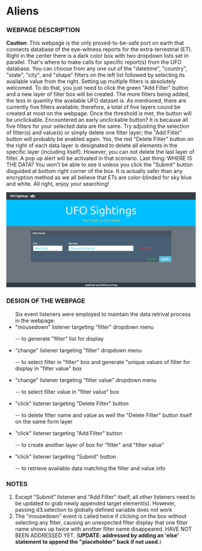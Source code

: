 # Aliens

<h3><strong>WEBPAGE DESCRIPTION</strong></h3>
<p><strong>Caution</strong>: This webpage is the only proved-to-be-safe port on earth that connects database of the eye-witness reports for the extra-terrestrial (ET). Right in the center there is a dark color box with two dropdown lists set in parallel. That's where to make calls for specific report(s) from the UFO database. You can choose from any one out of the "datetime", "country", "state", "city", and "shape" filters on the left list followed by selecting its available value from the right. Setting up multiple filters is absolutely welcomed. To do that, you just need to click the green "Add Filter" button and a new layer of filter box will be created. The more filters being added, the less in quantity the available UFO dataset is. As mentioned, there are currently five filters available; therefore, a total of five layers cound be created at most on the webpage. Once the threshold is met, the button will be unclickable. Encountered an early unclickable button? It is because all five filters for your selected data are the same. Try adjusting the selection of filter(s) and value(s) or simply delete one filter layer; the "Add Filter" button will probably be enabled again. Yes, the red "Delete Filter" button on the right of each data layer is designated to delete all elements in the specific layer (including itself). However, you can not delete the last layer of filter. A pop up alert will be activated in that scenario. Last thing: WHERE IS THE DATA? You won't be able to see it unless you click the "Submit" button disguided at bottom right corner of the box. It is actually safer than any encryption method as we all believe that ETs are color-blinded for sky blue and white. All right, enjoy your searching!</p>
<img src="./assets/images/HTML Screenshot.png" alt="HTML Screenshot">


<h3><strong>DESIGN OF THE WEBPAGE</strong></h3>
<ul>Six event listeners were employed to maintain the data retrival process in the webpage:

<li>"mousedown" listener targeting "filter" dropdown menu</li>
<p>     -- to generate "filter" list for display</p>
<li>"change" listener targeting "filter" dropdown menu</li>
<p>     -- to select filter in "filter" box and generate "unique values of filter for display in "filter value" box</p>
<li>"change" listener targeting "filter value" dropdown menu</li>
<p>     -- to select filter value in "fliter value" box</p>
<li>"click" listener targeting "Delete Filter" button</li>
<p>     -- to delete filter name and value as well the "Delete Filter" button itself on the same form layer</p>
<li>"click" listener targeting "Add Filter" button</li>
<p>     -- to create another layer of box for "filter" and "filter value"</p>
<li>"click" listener targeting "Submit" button</li>
<p>     -- to retrieve available data matching the filter and value info</p>
</ul>


<H3><strong>NOTES</strong></H3>

<ol>
<li> Except "Submit" listener and "Add Filter" itself, all other listeners need to be updated to grab newly appended target element(s). 
However, passing d3.selection to globally defined variable does not work</li>
<li> The "mousedown" event is called twice if clicking on the box without selecting any fliter, causing an unexpected filter display that one filter name shows up twice with another filter name disappeared. HAVE NOT BEEN ADDRESSED YET. (<strong>UPDATE: addressed by adding an 'else' statement to append the "placeholder" back if not used.</strong>)
</ol>
